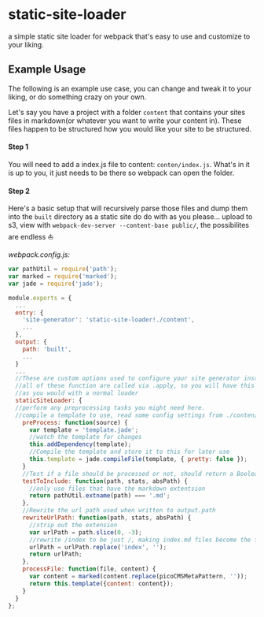 # static-site-loader
a simple static site loader for webpack that's easy to use and customize to your liking.

## Example Usage

The following is an example use case, you can change and tweak it to your liking, or do something crazy on your own.

Let's say you have a project with a folder `content` that contains your sites files in markdown(or whatever you want to write your content in). These files happen to be structured how you would like your site to be structured.

#### Step 1
You will need to add a index.js file to content: `conten/index.js`. What's in it is up to you, it just needs to be there so webpack can open the folder.

#### Step 2
Here's a basic setup that will recursively parse those files and dump them into the `built` directory as a static site do do with as you please... upload to s3, view with `webpack-dev-server --content-base public/`, the possibilites are endless :sailboat:

*webpack.config.js:*
```js
var pathUtil = require('path');
var marked = require('marked');
var jade = require('jade');

module.exports = {
  ...
  entry: {
    'site-generator': 'static-site-loader!./content',
    ...
  },
  output: {
    path: 'built',
    ...
  }
  ...
  //These are custom options used to configure your site generator instance
  //all of these function are called via .apply, so you will have this available to you
  //as you would with a normal loader
  staticSiteLoader: {
  //perform any preprocessing tasks you might need here.
  //compile a template to use, read some config settings from ./conten/index.js as source
    preProcess: function(source) {
      var template = 'template.jade';
      //watch the template for changes
      this.addDependency(template);
      //Compile the template and store it to this for later use
      this.template = jade.compileFile(template, { pretty: false });
    }
    //Test if a file should be processed or not, should return a Boolean;
    testToInclude: function(path, stats, absPath) {
      //only use files that have the markdown extentsion
      return pathUtil.extname(path) === '.md';
    },
    //Rewrite the url path used when written to output.path
    rewriteUrlPath: function(path, stats, absPath) {
      //strip out the extension
      var urlPath = path.slice(0, -3);
      //rewrite /index to be just /, making index.md files become the folder index properly
      urlPath = urlPath.replace('index', '');
      return urlPath;
    },
    processFile: function(file, content) {
      var content = marked(content.replace(picoCMSMetaPattern, ''));
      return this.template({content: content});
    }
  }
};
